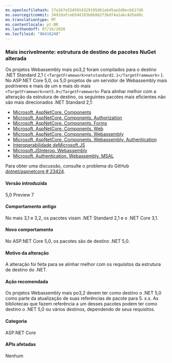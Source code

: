 ```yaml
---
ms.openlocfilehash: 17a167e5245914329195d61ab45ae2d8ecb617d6
ms.sourcegitcommit: 3492dafceb5d4183b6b0d2f3bdf4a1abc4d5ed8c
ms.translationtype: MT
ms.contentlocale: pt-BR
ms.lasthandoff: 07/16/2020
ms.locfileid: "86416248"
---
```

### <a name="blazor-target-framework-of-nuget-packages-changed"></a>Mais incrivelmente: estrutura de destino de pacotes NuGet alterada

Os projetos Webassembly mais po3,2 foram compilados para o destino .NET Standard 2,1 ( `<TargetFramework>netstandard2.1</TargetFramework>` ). No ASP.NET Core 5,0, os 5,0 projetos de um servidor de Webassembly mais podriveres e mais de um e mais do mais `<TargetFramework>net5.0</TargetFramework>` Para alinhar melhor com a alteração da estrutura de destino, os seguintes pacotes mais eficientes não são mais direcionados .NET Standard 2,1:

* [Microsoft. AspNetCore. Components](https://www.nuget.org/packages/Microsoft.AspNetCore.Components)
* [Microsoft. AspNetCore. Components. Authorization](https://www.nuget.org/packages/Microsoft.AspNetCore.Components.Authorization)
* [Microsoft. AspNetCore. Components. Forms](https://www.nuget.org/packages/Microsoft.AspNetCore.Components.Forms)
* [Microsoft. AspNetCore. Components. Web](https://www.nuget.org/packages/Microsoft.AspNetCore.Components.Web)
* [Microsoft. AspNetCore. Components. Webassembly](https://www.nuget.org/packages/Microsoft.AspNetCore.Components.WebAssembly)
* [Microsoft. AspNetCore. Components. Webassembly. Authentication](https://www.nuget.org/packages/Microsoft.AspNetCore.Components.WebAssembly.Authentication)
* [ Interoperabilidade deMicrosoft.JS](https://www.nuget.org/packages/Microsoft.JSInterop)
* [Microsoft.JSInterop. Webassembly](https://www.nuget.org/packages/Microsoft.JSInterop.WebAssembly)
* [Microsoft. Authentication. Webassembly. MSAL](https://www.nuget.org/packages/Microsoft.Authentication.WebAssembly.Msal)

Para obter uma discussão, consulte o problema do GitHub [dotnet/aspnetcore # 23424](https://github.com/dotnet/aspnetcore/issues/23424).

#### <a name="version-introduced"></a>Versão introduzida

5,0 Preview 7

#### <a name="old-behavior"></a>Comportamento antigo

No mais 3,1 e 3,2, os pacotes visam .NET Standard 2,1 e o .NET Core 3,1.

#### <a name="new-behavior"></a>Novo comportamento

No ASP.NET Core 5,0, os pacotes são de destino .NET 5,0.

#### <a name="reason-for-change"></a>Motivo da alteração

A alteração foi feita para se alinhar melhor com os requisitos da estrutura de destino do .NET.

#### <a name="recommended-action"></a>Ação recomendada

Os projetos Webassembly mais po3,2 devem ter como destino o .NET 5,0 como parte da atualização de suas referências de pacote para 5. x.x. As bibliotecas que fazem referência a um desses pacotes podem ter como destino o .NET 5,0 ou vários destinos, dependendo de seus requisitos.

#### <a name="category"></a>Categoria

ASP.NET Core

#### <a name="affected-apis"></a>APIs afetadas

Nenhum

<!--

#### Affected APIs

Not detectable via API analysis

-->
